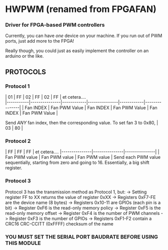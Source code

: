 # HWPWM (renamed from FPGAFAN)
### Driver for FPGA-based PWM controllers
Currently, you can have *one* device on your machine. If you run out of PWM ports, just add more to the FPGA!

Really though, you could just as easily implement the controller on an arduino or the like.

## PROTOCOLS

### Protocol 1
| 01        | FF            |  02        | FF            |  02        | FF            |   et cetera....   
|-----------|---------------|------------|---------------|------------|---------------|
| Fan INDEX | Fan PWM Value |  Fan INDEX | Fan PWM Value |  Fan INDEX | Fan PWM Value |   

Send *ANY* fan index, then the corresponding value. To set fan 3 to 0x80, | 03 | 80 |

### Protocol 2
   | FF            | FF            | FF            | et cetera....
   |---------------|---------------|---------------|
   | Fan PWM value | Fan PWM value | Fan PWM value |
   Send each PWM value sequentially, starting from zero and going to 16. Essentially, a big shift register.

### Protocol 3
   Protocol 3 has the transmission method as Protocol 1, but:
     -> Setting register FF to XX returns the value of register 0xXX
     -> Registers 0xF7-FE are the device name (8 bytes)
     -> Registers 0x10-11 are GPIOs (each pin is a bit)
     -> Register  0xF6 is the read-only memory policy
     -> Register  0xF5 is the read-only memory offset
     -> Register  0xF4 is the number of PWM channels
     -> Register  0xF3 is the number of GPIOs
     -> Registers 0xF1-F2 contain a CRC16 CRC-CCITT (0xFFFF) checksum of the name

### YOU MUST SET THE SERIAL PORT BAUDRATE BEFORE USING THIS MODULE
